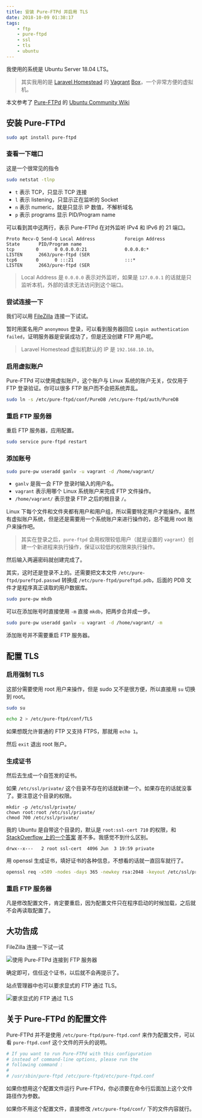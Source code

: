 ```yaml
---
title: 安装 Pure-FTPd 并启用 TLS
date: 2018-10-09 01:38:17
tags:
    - ftp
    - pure-ftpd
    - ssl
    - tls
    - ubuntu
---
```


<!-- toc -->

我使用的系统是 Ubuntu Server 18.04 LTS。

> 其实我用的是 [Laravel Homestead][homestead] 的 [Vagrant][vagrant] [Box][homestead-box]，一个非常方便的虚拟机。

本文参考了 [Pure-FTPd][pure-ftpd] 的 [Ubuntu Community Wiki][pure-ftpd-ubuntu-community-help]

## 安装 Pure-FTPd

```bash
sudo apt install pure-ftpd
```

### 查看一下端口

这是一个很常见的指令

```bash
sudo netstat -tlnp
```

* `t` 表示 TCP，只显示 TCP 连接
* `l` 表示 listening，只显示正在监听的 Socket
* `n` 表示 numeric，就是只显示 IP 数值，不解析域名
* `p` 表示 programs 显示 PID/Program name

可以看到其中这两行，表示 Pure-FTPd 在对外监听 IPv4 和 IPv6 的 21 端口。

```plain
Proto Recv-Q Send-Q Local Address           Foreign Address         State       PID/Program name
tcp        0      0 0.0.0.0:21              0.0.0.0:*               LISTEN      2663/pure-ftpd (SER
tcp6       0      0 :::21                   :::*                    LISTEN      2663/pure-ftpd (SER
```

> Local Address 是 `0.0.0.0` 表示对外监听，如果是 `127.0.0.1` 的话就是只监听本机，外部的请求无法访问到这个端口。

### 尝试连接一下

我们可以用 [FileZilla][filezilla] 连接一下试试。

暂时用匿名用户 `anonymous` 登录，可以看到服务器回应 `Login authentication failed`，证明服务器是安装成功了，但是还没创建 FTP 用户呢。

> Laravel Homestead 虚拟机默认的 IP 是 `192.168.10.10`。

### 启用虚拟账户

Pure-FTPd 可以使用虚拟账户，这个账户与 Linux 系统的账户无关，仅仅用于 FTP 登录验证。你可以很多 FTP 账户而不会把系统弄乱。

```bash
sudo ln -s /etc/pure-ftpd/conf/PureDB /etc/pure-ftpd/auth/PureDB
```

### 重启 FTP 服务器

重启 FTP 服务器，应用配置。

```bash
sudo service pure-ftpd restart
```

### 添加账号

```bash
sudo pure-pw useradd ganlv -u vagrant -d /home/vagrant/
```

* `ganlv` 是我一会 FTP 登录时输入的用户名。
* `vagrant` 表示用哪个 Linux 系统账户来完成 FTP 文件操作。
* `/home/vagrant/` 表示登录 FTP 之后的根目录 `/`。

Linux 下每个文件和文件夹都有用户和用户组，所以需要特定用户才能操作。虽然有虚拟账户系统，但是还是需要用一个系统账户来进行操作的，总不能用 root 账户来操作吧。

> 其实在登录之后，`pure-ftpd` 会用权限较低用户（就是设置的 `vagrant`）创建一个新进程来执行操作，保证以较低的权限来执行操作。

然后输入两遍密码就创建完成了。

其实，这时还是登录不上的。还需要把文本文件 `/etc/pure-ftpd/pureftpd.passwd` 转换成 `/etc/pure-ftpd/pureftpd.pdb`，后面的 PDB 文件才是程序真正读取的用户数据库。

```bash
sudo pure-pw mkdb
```

可以在添加账号时直接使用 `-m` 直接 `mkdb`，把两步合并成一步。

```bash
sudo pure-pw useradd ganlv -u vagrant -d /home/vagrant/ -m
```

添加账号并不需要重启 FTP 服务器。

## 配置 TLS

### 启用强制 TLS

这部分需要使用 root 用户来操作，但是 sudo 又不是很方便，所以直接用 `su` 切换到 root。

```bash
sudo su
```

```bash
echo 2 > /etc/pure-ftpd/conf/TLS
```

如果想既允许普通的 FTP 又支持 FTPS，那就用 `echo 1`。

然后 `exit` 退出 root 账户。

### 生成证书

然后去生成一个自签发的证书。

如果 `/etc/ssl/private/` 这个目录不存在的话就新建一个。如果存在的话就没事了。要注意这个目录的权限。

```
mkdir -p /etc/ssl/private/
chown root:root /etc/ssl/private/
chmod 700 /etc/ssl/private/
```

我的 Ubuntu 是自带这个目录的，默认是 `root:ssl-cert 710` 的权限，和 [StackOverflow 上的一个答案][ubuntu-ssl-cert-permission] 差不多。我感觉不到什么区别。

```plain
drwx--x---   2 root ssl-cert  4096 Jun  3 19:59 private
```

用 openssl 生成证书，填好证书的各种信息，不想看的话就一直回车就行了。

```bash
openssl req -x509 -nodes -days 365 -newkey rsa:2048 -keyout /etc/ssl/private/pure-ftpd.pem -out /etc/ssl/private/pure-ftpd.pem
```

### 重启 FTP 服务器

凡是修改配置文件，肯定要重启，因为配置文件只在程序启动的时候加载，之后就不会再读取配置了。

## 大功告成

FileZilla 连接一下试一试

![使用 Pure-FTPd 连接到 FTP 服务器](/images/install-pure-ftpd-enable-tls/filezilla-connect.jpg)

确定即可，信任这个证书，以后就不会再提示了。

站点管理器中也可以要求显式的 FTP 通过 TLS。

![要求显式的 FTP 通过 TLS](/images/install-pure-ftpd-enable-tls/filezilla-explicit-tls.jpg)

## 关于 Pure-FTPd 的配置文件

Pure-FTPd 并不是使用 `/etc/pure-ftpd/pure-ftpd.conf` 来作为配置文件，可以看 `pure-ftpd.conf` 这个文件的开头的说明。

```conf
# If you want to run Pure-FTPd with this configuration
# instead of command-line options, please run the
# following command :
#
# /usr/sbin/pure-ftpd /etc/pure-ftpd/etc/pure-ftpd.conf
```

如果你想用这个配置文件运行 Pure-FTPd，你必须要在命令行后面加上这个文件路径作为参数。

如果你不用这个配置文件，直接修改 `/etc/pure-ftpd/conf/` 下的文件内容就行。

[pure-ftpd]: https://www.pureftpd.org/
[pure-ftpd-ubuntu-community-help]: https://help.ubuntu.com/community/PureFTP
[homestead]: https://laravel.com/docs/5.7/homestead
[vagrant]: https://www.vagrantup.com/
[homestead-box]: https://app.vagrantup.com/laravel/boxes/homestead
[filezilla]: https://filezilla-project.org/
[ubuntu-ssl-cert-permission]: https://serverfault.com/questions/259302/best-location-for-ssl-certificate-and-private-keys-on-ubuntu/259307#259307